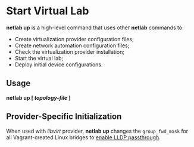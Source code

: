 # Start Virtual Lab

**netlab up** is a high-level command that uses other **netlab** commands to:

* Create virtualization provider configuration files;
* Create network automation configuration files;
* Check the virtualization provider installation;
* Start the virtual lab;
* Deploy initial device configurations.

## Usage

**netlab up [ _topology-file_ ]**

## Provider-Specific Initialization

When used with *libvirt* provider, **netlab up** changes the `group_fwd_mask` for all Vagrant-created Linux bridges to [enable LLDP passthrough](https://blog.ipspace.net/2020/12/linux-bridge-lldp.html).
